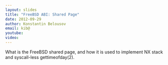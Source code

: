 ```yaml
---
layout: slides
title: "FreeBSD ABI: Shared Page"
date: 2012-09-29
author: Konstantin Belousov
email: kib@
youtube:
video:
---
```

What is the FreeBSD shared page, and how it is used to implement NX stack
and syscall-less gettimeofday(2).
